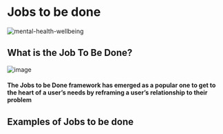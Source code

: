 # Jobs to be done 

![mental-health-wellbeing](https://user-images.githubusercontent.com/70945564/118357770-f041af80-b5a5-11eb-9f6b-c4e8778c5d8d.jpg)


## What is the Job To Be Done?
![image](https://user-images.githubusercontent.com/70945564/118358434-ec635c80-b5a8-11eb-88f1-e07a34f41a3c.png)

 #### The Jobs to be Done framework has emerged as a popular one to get to the heart of a user’s needs by reframing a user’s relationship to their problem

## Examples of Jobs to be done 
